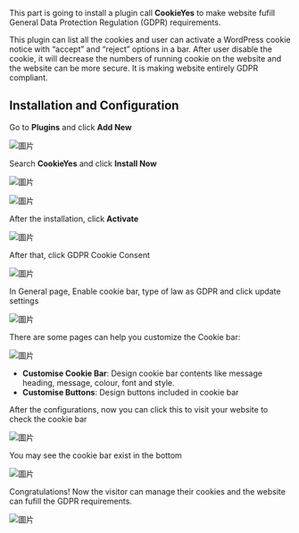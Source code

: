 This part is going to install a plugin call **CookieYes** to make website fufill General Data Protection Regulation (GDPR) requirements. 

This plugin can list all the cookies and user can activate a WordPress cookie notice with “accept” and “reject” options in a bar. After user disable the cookie, it will decrease the numbers of running cookie on the website and the website can be more secure. It is making website entirely GDPR compliant. 

## Installation and Configuration

Go to **Plugins** and click **Add New**

![圖片](https://user-images.githubusercontent.com/74434769/141369326-6ff64142-035d-4045-b60f-4c677ad00151.png)

Search **CookieYes** and click **Install Now**

![圖片](https://user-images.githubusercontent.com/74434769/141369800-8555a938-d681-4f6f-b8fa-83f1a956a045.png)

![圖片](https://user-images.githubusercontent.com/74434769/141369907-1694ff3f-7585-4a34-9722-0b110633fbef.png)

After the installation, click **Activate**

![圖片](https://user-images.githubusercontent.com/74434769/141369997-63969cce-63b1-468c-ac45-e23195303ae6.png)

After that, click GDPR Cookie Consent

![圖片](https://user-images.githubusercontent.com/74434769/141370077-a4ed6121-534a-4c31-a7c9-bdce9dade188.png)

In General page, Enable cookie bar, type of law as GDPR and click update settings

![圖片](https://user-images.githubusercontent.com/74434769/141370320-f4844a0e-e07a-4397-883a-9a3012568e78.png)

There are some pages can help you customize the Cookie bar:

![圖片](https://user-images.githubusercontent.com/74434769/141371227-b0fb871c-0ea6-4bcc-843b-d1444da09aea.png)

- **Customise Cookie Bar**: Design cookie bar contents like message heading, message, colour, font and style.
- **Customise Buttons**: Design buttons included in cookie bar 

After the configurations, now you can click this to visit your website to check the cookie bar

![圖片](https://user-images.githubusercontent.com/74434769/141372504-ff90e197-365f-4107-bd0a-092e2dc7e3e6.png)

You may see the cookie bar exist in the bottom 

![圖片](https://user-images.githubusercontent.com/74434769/141372237-d353d8db-dada-4add-bdf2-62e91b7c061f.png)

Congratulations! Now the visitor can manage their cookies and the website can fufill the GDPR requirements.

![圖片](https://user-images.githubusercontent.com/74434769/141372403-da477d6b-49b2-454d-bbf4-b41fb34e98c3.png)

